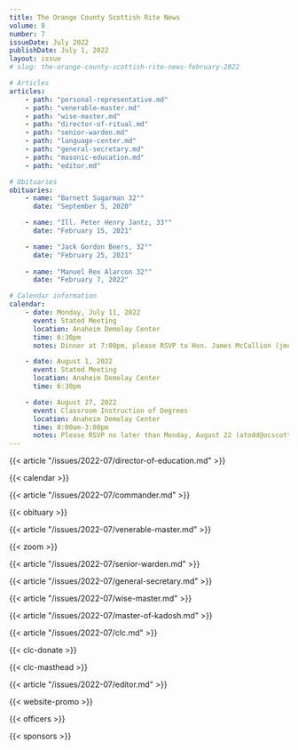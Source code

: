 ```yaml
---
title: The Orange County Scottish Rite News
volume: 8
number: 7
issueDate: July 2022
publishDate: July 1, 2022
layout: issue
# slug: the-orange-county-scottish-rite-news-february-2022

# Articles
articles:
    - path: "personal-representative.md"
    - path: "venerable-master.md"
    - path: "wise-master.md"
    - path: "director-of-ritual.md"
    - path: "senior-warden.md"
    - path: "language-center.md"
    - path: "general-secretary.md"
    - path: "masonic-education.md"
    - path: "editor.md"

# Obituaries
obituaries:
    - name: "Barnett Sugarman 32°"
      date: "September 5, 2020"

    - name: "Ill. Peter Henry Jantz, 33°"
      date: "February 15, 2021"

    - name: "Jack Gordon Beers, 32°"
      date: "February 25, 2021"
    
    - name: "Manuel Rex Alarcon 32°"
      date: "February 7, 2022"

# Calendar information
calendar:
    - date: Monday, July 11, 2022
      event: Stated Meeting
      location: Anaheim Demolay Center
      time: 6:30pm
      notes: Dinner at 7:00pm, please RSVP to Hon. James McCallion (jmccallion@ocscottishrite.org)

    - date: August 1, 2022
      event: Stated Meeting
      location: Anaheim Demolay Center
      time: 6:30pm

    - date: August 27, 2022
      event: Classroom Instruction of Degrees
      location: Anaheim Demolay Center
      time: 8:00am-3:00pm
      notes: Please RSVP no later than Monday, August 22 (atodd@ocscottishrite.org)
---
```


{{< article "/issues/2022-07/director-of-education.md" >}}

{{< calendar >}}

{{< article "/issues/2022-07/commander.md" >}}

{{< obituary >}}

{{< article "/issues/2022-07/venerable-master.md" >}}

{{< zoom >}}

{{< article "/issues/2022-07/senior-warden.md" >}}

{{< article "/issues/2022-07/general-secretary.md" >}}

{{< article "/issues/2022-07/wise-master.md" >}}

{{< article "/issues/2022-07/master-of-kadosh.md" >}}

{{< article "/issues/2022-07/clc.md" >}}

{{< clc-donate >}}

{{< clc-masthead >}}

{{< article "/issues/2022-07/editor.md" >}}

{{< website-promo >}}

{{< officers >}}

{{< sponsors >}}





